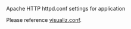 Apache HTTP httpd.conf settings for application

Please reference [visualiz.conf](http://code.google.com/p/rati/source/browse/trunk/conf/visualiz.conf).